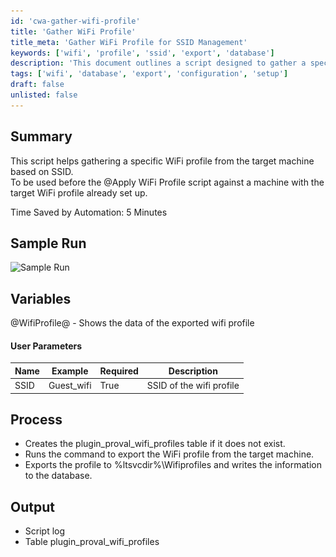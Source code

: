 ```yaml
---
id: 'cwa-gather-wifi-profile'
title: 'Gather WiFi Profile'
title_meta: 'Gather WiFi Profile for SSID Management'
keywords: ['wifi', 'profile', 'ssid', 'export', 'database']
description: 'This document outlines a script designed to gather a specific WiFi profile from a target machine based on the SSID. It is intended for use before applying a WiFi profile to ensure the target machine has the necessary configuration. The script saves approximately 5 minutes of time through automation and includes detailed processes for exporting and logging the WiFi profile data.'
tags: ['wifi', 'database', 'export', 'configuration', 'setup']
draft: false
unlisted: false
---
```

## Summary

This script helps gathering a specific WiFi profile from the target machine based on SSID.  
To be used before the @Apply WiFi Profile script against a machine with the target WiFi profile already set up.  

Time Saved by Automation: 5 Minutes

## Sample Run

![Sample Run](..\..\..\static\img\WiFi-Profile---Get\image_1.png)

## Variables

@WifiProfile@ - Shows the data of the exported wifi profile

#### User Parameters

| Name  | Example     | Required | Description                     |
|-------|-------------|----------|---------------------------------|
| SSID  | Guest_wifi  | True     | SSID of the wifi profile        |

## Process

- Creates the plugin_proval_wifi_profiles table if it does not exist.
- Runs the command to export the WiFi profile from the target machine.
- Exports the profile to %ltsvcdir%\Wifiprofiles and writes the information to the database.

## Output

- Script log
- Table plugin_proval_wifi_profiles


